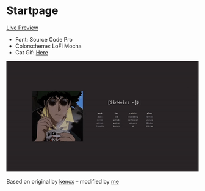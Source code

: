 # Startpage

[Live Preview](https://kencx.github.io/startpage/)



- Font: Source Code Pro
- Colorscheme: LoFi Mocha
- Cat Gif: [Here](https://twitter.com/avogado6/status/1165595520967954432?s=19)

![startpage](startpage.gif)

Based on original by [kencx](https://github.com/kencx) – modified by [me](https://github.com/LeichenblassDE)
